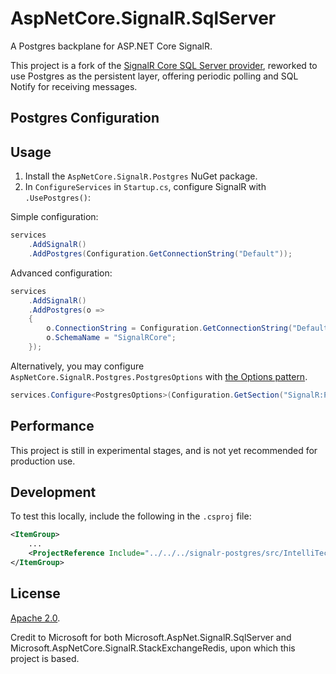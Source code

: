 # AspNetCore.SignalR.SqlServer

A Postgres backplane for ASP.NET Core SignalR.

This project is a fork of
the [SignalR Core SQL Server provider](https://github.com/IntelliTect/IntelliTect.AspNetCore.SignalR.SqlServer),
reworked to use Postgres as the persistent layer, offering periodic polling and SQL Notify for receiving messages.

## Postgres Configuration

## Usage

1. Install the `AspNetCore.SignalR.Postgres` NuGet package.
2. In `ConfigureServices` in `Startup.cs`, configure SignalR with `.UsePostgres()`:

Simple configuration:

``` cs
services
    .AddSignalR()
    .AddPostgres(Configuration.GetConnectionString("Default"));
```

Advanced configuration:

``` cs 
services
    .AddSignalR()
    .AddPostgres(o =>
    {
        o.ConnectionString = Configuration.GetConnectionString("Default");
        o.SchemaName = "SignalRCore";
    });
```

Alternatively, you may configure `AspNetCore.SignalR.Postgres.PostgresOptions`
with [the Options pattern](https://docs.microsoft.com/en-us/aspnet/core/fundamentals/configuration/?view=aspnetcore-5.0).

``` cs
services.Configure<PostgresOptions>(Configuration.GetSection("SignalR:Postgres"));
```

## Performance

This project is still in experimental stages, and is not yet recommended for production use.

## Development
To test this locally, include the following in the `.csproj` file:

``` xml
<ItemGroup>
    ...
    <ProjectReference Include="../../../signalr-postgres/src/IntelliTect.AspNetCore.SignalR.SqlServer/IntelliTect.AspNetCore.SignalR.SqlServer.csproj" />
</ItemGroup>
```

## License

[Apache 2.0](./LICENSE.txt).

Credit to Microsoft for both Microsoft.AspNet.SignalR.SqlServer and Microsoft.AspNetCore.SignalR.StackExchangeRedis,
upon which this project is based.
